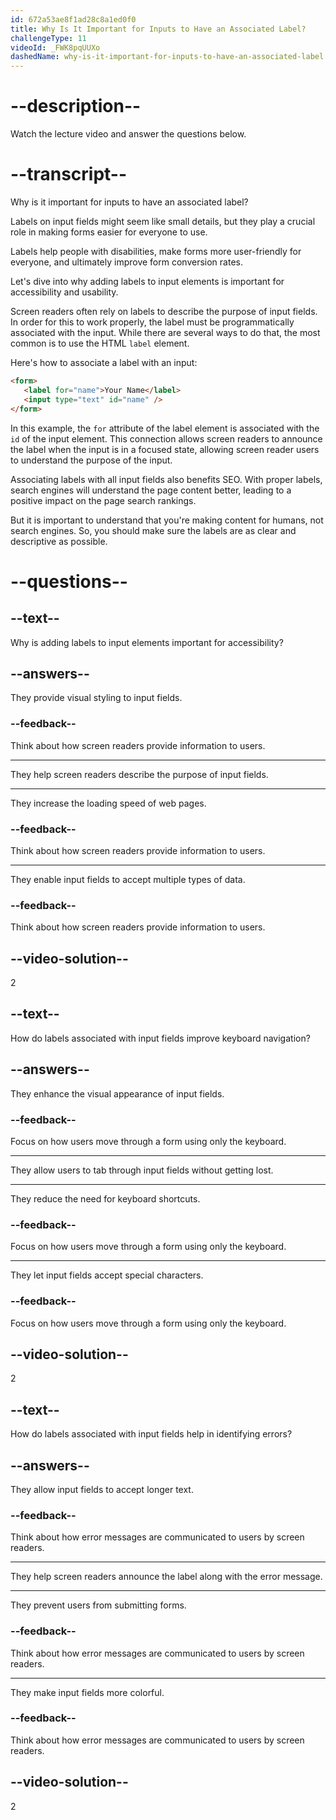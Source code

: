 ```yaml
---
id: 672a53ae8f1ad28c8a1ed0f0
title: Why Is It Important for Inputs to Have an Associated Label?
challengeType: 11
videoId: _FWK8pqUUXo
dashedName: why-is-it-important-for-inputs-to-have-an-associated-label
---
```


# --description--

Watch the lecture video and answer the questions below.

# --transcript--

Why is it important for inputs to have an associated label?

Labels on input fields might seem like small details, but they play a crucial role in making forms easier for everyone to use.

Labels help people with disabilities, make forms more user-friendly for everyone, and ultimately improve form conversion rates.

Let's dive into why adding labels to input elements is important for accessibility and usability.

Screen readers often rely on labels to describe the purpose of input fields. In order for this to work properly, the label must be programmatically associated with the input. While there are several ways to do that, the most common is to use the HTML `label` element.

Here's how to associate a label with an input:

```html
<form>
   <label for="name">Your Name</label>
   <input type="text" id="name" />
</form>
```

In this example, the `for` attribute of the label element is associated with the `id` of the input element. This connection allows screen readers to announce the label when the input is in a focused state, allowing screen reader users to understand the purpose of the input.

Associating labels with all input fields also benefits SEO.  With proper labels, search engines will understand the page content better, leading to a positive impact on the page search rankings.

But it is important to understand that you're making content for humans, not search engines. So, you should make sure the labels are as clear and descriptive as possible.

# --questions--

## --text--

Why is adding labels to input elements important for accessibility?

## --answers--

They provide visual styling to input fields.

### --feedback--

Think about how screen readers provide information to users.

---

They help screen readers describe the purpose of input fields.

---

They increase the loading speed of web pages.

### --feedback--

Think about how screen readers provide information to users.

---

They enable input fields to accept multiple types of data.

### --feedback--

Think about how screen readers provide information to users.

## --video-solution--

2

## --text--

How do labels associated with input fields improve keyboard navigation?

## --answers--

They enhance the visual appearance of input fields.

### --feedback--

Focus on how users move through a form using only the keyboard.

---

They allow users to tab through input fields without getting lost.

---

They reduce the need for keyboard shortcuts.

### --feedback--

Focus on how users move through a form using only the keyboard.

---

They let input fields accept special characters.

### --feedback--

Focus on how users move through a form using only the keyboard.

## --video-solution--

2

## --text--

How do labels associated with input fields help in identifying errors?

## --answers--

They allow input fields to accept longer text.

### --feedback--

Think about how error messages are communicated to users by screen readers.

---

They help screen readers announce the label along with the error message.

---

They prevent users from submitting forms.

### --feedback--

Think about how error messages are communicated to users by screen readers.

---

They make input fields more colorful.

### --feedback--

Think about how error messages are communicated to users by screen readers.

## --video-solution--

2
